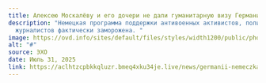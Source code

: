 ```yaml
---
title: Алексею Москалёву и его дочери не дали гуманитарную визу Германии
description: "Немецкая программа поддержки антивоенных активистов, политиков и
  журналистов фактически заморожена. "
image: https://ovd.info/sites/default/files/styles/width1200/public/photo_moskalevy-119.jpg
alt: "#"
source: ЭХО
date: Июль 31, 2025
link: https://aclhtzcpbkkqluzr.bmeq4xku34je.live/news/germanii-nemeczkaya-programma-podderzhki-antivoennyh-aktivistov-politikov-i-zhurnalistov-fakticheski-zamorozhena
---
```

